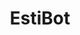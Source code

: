 ---
facebook: https://facebook.com/estibot
logohandle: estibot
sort: estibot
title: EstiBot
twitter: https://x.com/estibotcom
website: https://www.estibot.com/
youtube: https://youtube.com/channel/UCri_fXbLKiL4Sa53ZCyvPtg/videos
---